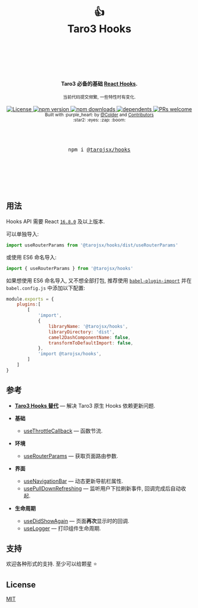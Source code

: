 <div align="center">
    <h1>
        <br/>
        <br/>
        👍
        <br />
        Taro3 Hooks
        <br />
        <br />
        <br />
        <br />
    </h1>
    <strong>Taro3 必备的基础 <a href="https://reactjs.org/docs/hooks-intro.html">React Hooks</a>.</strong>
    <br />
    <br />
    <sub>
    当前代码提交频繁, 一些特性时有变化.
    </sub>
    <br />
    <br />
    <a href="https://github.com/tarojsx/hooks/blob/master/LICENSE">
        <img src="https://badgen.net/github/license/tarojsx/hooks" alt="License" />
    </a>
    <a href="https://www.npmjs.com/package/@tarojsx/hooks">
        <img src="https://badgen.net/npm/v/@tarojsx/hooks" alt="npm version" />
    </a>
    <a href="https://www.npmjs.com/org/tarojsx">
        <img src="https://badgen.net/npm/dt/@tarojsx/hooks" alt="npm downloads" />
    </a>
    <a href="https://github.com/tarojsx/hooks/blob/master/package.json">
        <img src="https://badgen.net/github/dependents-pkg/tarojsx/hooks" alt="dependents" />
    </a>
    <a href="http://makeapullrequest.com">
        <img src="https://badgen.net/badge/PRs/welcome/green" alt="PRs welcome" />
    </a>
    <br />
    <sup>
        Built with :purple_heart: by
        <a href="https://github.com/cncolder">@Colder</a> and
        <a href="https://github.com/tarojsx/ui/graphs/contributors">
            Contributors
        </a>
        <br />
        :star2: :eyes: :zap: :boom:
    </sup>
    <br />
    <br />
    <br />
    <br />
    <pre>npm i <a href="https://www.npmjs.com/@tarojsx/hooks">@tarojsx/hooks</a></pre>
    <br />
    <br />
    <br />
    <br />
    <br />
</div>

## 用法

Hooks API 需要 React [`16.8.0`](https://reactjs.org/blog/2019/02/06/react-v16.8.0.html) 及以上版本.

可以单独导入:

```js
import useRouterParams from '@tarojsx/hooks/dist/useRouterParams'
```

或使用 ES6 命名导入:

```js
import { useRouterParams } from '@tarojsx/hooks'
```

如果想使用 ES6 命名导入, 又不想全部打包, 推荐使用 [`babel-plugin-import`](https://github.com/ant-design/babel-plugin-import) 并在 `babel.config.js` 中添加以下配置:

```js
module.exports = {
    plugins:[
        [
            'import',
            {
                libraryName: '@tarojsx/hooks',
                libraryDirectory: 'dist',
                camel2DashComponentName: false,
                transformToDefaultImport: false,
            },
            'import @tarojsx/hooks',
        ]
    ]
}
```

## 参考

- [**Taro3 Hooks 替代**](./docs/taroHooks.mdx) &mdash; 解决 Taro3 原生 Hooks 依赖更新问题.


- **基础** 
  - [useThrottleCallback](./docs/useThrottleCallback.mdx) &mdash; 函数节流.

- **环境**
  - [useRouterParams](./docs/useRouterParams.mdx) &mdash; 获取页面路由参数.
  
- **界面**
  - [useNavigationBar](./docs/useNavigationBar.mdx) &mdash; 动态更新导航栏属性.
  - [usePullDownRefreshing](./docs/usePullDownRefreshing.mdx) &mdash; 监听用户下拉刷新事件, 回调完成后自动收起.

- **生命周期**
  - [useDidShowAgain](./docs/useDidShowAgain.mdx) &mdash; 页面**再次**显示时的回调.
  - [useLogger](./docs/useLogger.mdx) &mdash; 打印组件生命周期.

## 支持

欢迎各种形式的支持. 至少可以给颗星 :star:

## License

[MIT](LICENSE)
